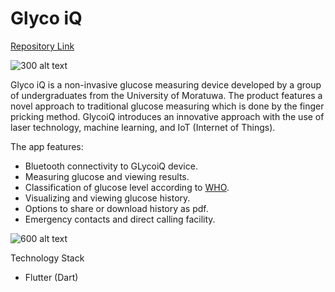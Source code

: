 # Glyco iQ 

[Repository Link](https://github.com/NilaknaW/Glyco-iQ-App)

![300 alt text](assets/markdown/glycoiq.png)

Glyco iQ is a non-invasive glucose measuring device developed by a group of undergraduates from the University of Moratuwa. The product features a novel approach to traditional glucose measuring which is done by the finger pricking method. GlycoiQ introduces an innovative approach with the use of laser technology, machine learning, and IoT (Internet of Things).

The app features:

- Bluetooth connectivity to GLycoiQ device.
- Measuring glucose and viewing results.
- Classification of glucose level according to  [WHO](https://www.who.int/data/gho/indicator-metadata-registry/imr-details/2380).
- Visualizing and viewing glucose history.
- Options to share or download history as pdf.
- Emergency contacts and direct calling facility.

![600 alt text](assets/markdown/glycoiq3.png)

Technology Stack
- Flutter (Dart)


